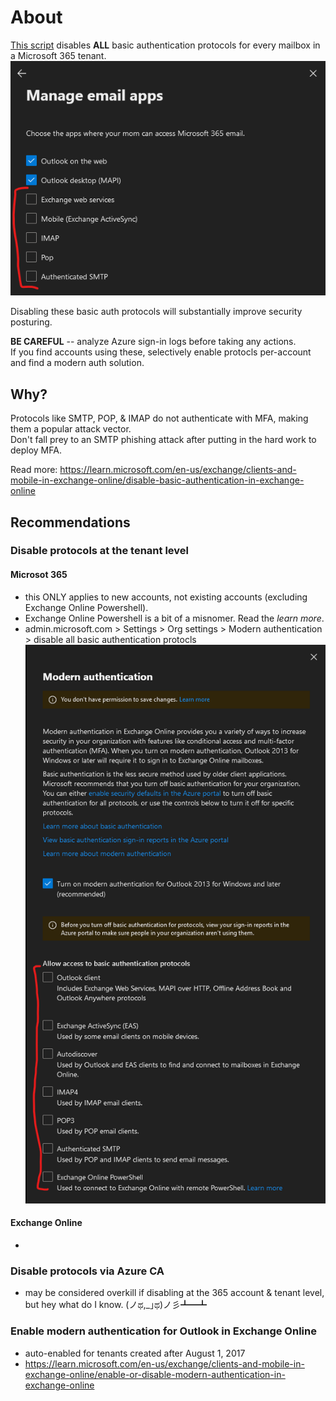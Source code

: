 # About

[This script](Remove-Basic365EmailAuthenticationProtocols.ps1) disables **ALL** basic authentication protocols for every mailbox in a Microsoft 365 tenant.
![alt text](screenshot1.png)

Disabling these basic auth protocols will substantially improve security posturing.

**BE CAREFUL** -- analyze Azure sign-in logs before taking any actions.  
If you find accounts using these, selectively enable protocls per-account and find a modern auth solution.

## Why?

Protocols like SMTP, POP, & IMAP do not authenticate with MFA, making them a popular attack vector.  
Don't fall prey to an SMTP phishing attack after putting in the hard work to deploy MFA.

Read more: https://learn.microsoft.com/en-us/exchange/clients-and-mobile-in-exchange-online/disable-basic-authentication-in-exchange-online

## Recommendations

### Disable protocols at the tenant level

#### Microsot 365
- this ONLY applies to new accounts, not existing accounts (excluding Exchange Online Powershell).
- Exchange Online Powershell is a bit of a misnomer. Read the *learn more*.
- admin.microsoft.com > Settings > Org settings > Modern authentication > disable all basic authentication protocls
![alt text](screenshot2.png)

#### Exchange Online
- 

### Disable protocols via Azure CA
- may be considered overkill if disabling at the 365 account & tenant level, but hey what do I know. (ノಥ,_｣ಥ)ノ彡┻━┻

### Enable modern authentication for Outlook in Exchange Online
- auto-enabled for tenants created after August 1, 2017
- https://learn.microsoft.com/en-us/exchange/clients-and-mobile-in-exchange-online/enable-or-disable-modern-authentication-in-exchange-online
